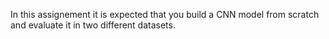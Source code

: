 In this assignement it is expected that you build a CNN model from scratch and evaluate it in two different datasets.
